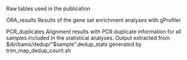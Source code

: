 Raw tables used in the publication

ORA_results
      Results of the gene set enrichment analyses with gProfiler
                  
                  
                  

PCR_duplicates
      Alignment results with PCR duplicate information for all samples included in the statistical analyses. Output extracted from $dir/bams/dedup/"$sample".dedup_stats generated by trim_map_dedup_count.sh
                  
                  
                  
